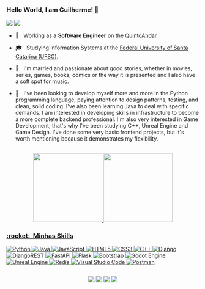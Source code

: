 ### Hello World, I am Guilherme! 👋
![](https://komarev.com/ghpvc/?username=GuiJR777&color=006bed)
![](https://img.shields.io/github/followers/GuiJR777.svg?style=social&label=Follow&maxAge=2592000)

- 💼 &nbsp; Working as a **Software Engineer** on the <a href="https://www.quintoandar.com.br/">QuintoAndar</a>

- 🎓 &nbsp; Studying Information Systems at the <a href="https://sin.ufsc.br/"> Federal University of Santa Catarina (UFSC)</a>.

- 🤔 &nbsp; I'm married and passionate about good stories, whether in movies, series, games, books, comics or the way it is presented and I also have a soft spot for music.

- 🌱 &nbsp; I've been looking to develop myself more and more in the Python programming language, paying attention to design patterns, testing, and clean, solid coding. I've also been learning Java to deal with specific demands.
I am interested in developing skills in infrastructure to become a more complete backend professional.
I'm also very interested in Game Development, that's why I've been studying C++, Unreal Engine and Game Design.
I've done some very basic frontend projects, but it's worth mentioning because it demonstrates my flexibility.

##

<div align="center">
  <a href="https://github.com/GuiJR777">
  <img height="180em" src="https://github-readme-stats.vercel.app/api?username=GuiJR777&show_icons=true&include_all_commits=true&count_private=true&theme=radical"/>
  <img height="180em" src="https://github-readme-stats.vercel.app/api/top-langs/?username=GuiJR777&layout=compact&langs_count=10&theme=radical"/>
</div>
 
<h3> :rocket: &nbsp;Minhas Skills </h3>

![Python](https://img.shields.io/badge/python-3670A0?style=for-the-badge&logo=python&logoColor=ffdd54)
![Java](https://img.shields.io/badge/java-%23ED8B00.svg?style=for-the-badge&logo=java&logoColor=white)
![JavaScript](https://img.shields.io/badge/javascript-%23323330.svg?style=for-the-badge&logo=javascript&logoColor=%23F7DF1E)
![HTML5](https://img.shields.io/badge/html5-%23E34F26.svg?style=for-the-badge&logo=html5&logoColor=white)
![CSS3](https://img.shields.io/badge/css3-%231572B6.svg?style=for-the-badge&logo=css3&logoColor=white)
![C++](https://img.shields.io/badge/c++-%2300599C.svg?style=for-the-badge&logo=c%2B%2B&logoColor=white)
![Django](https://img.shields.io/badge/django-%23092E20.svg?style=for-the-badge&logo=django&logoColor=white)
![DjangoREST](https://img.shields.io/badge/DJANGO-REST-ff1709?style=for-the-badge&logo=django&logoColor=white&color=ff1709&labelColor=gray)
![FastAPI](https://img.shields.io/badge/FastAPI-005571?style=for-the-badge&logo=fastapi)
![Flask](https://img.shields.io/badge/flask-%23000.svg?style=for-the-badge&logo=flask&logoColor=white)
![Bootstrap](https://img.shields.io/badge/bootstrap-%23563D7C.svg?style=for-the-badge&logo=bootstrap&logoColor=white)
![Godot Engine](https://img.shields.io/badge/GODOT-%23FFFFFF.svg?style=for-the-badge&logo=godot-engine)
![Unreal Engine](https://img.shields.io/badge/unrealengine-%23313131.svg?style=for-the-badge&logo=unrealengine&logoColor=white)
![Redis](https://img.shields.io/badge/redis-%23DD0031.svg?style=for-the-badge&logo=redis&logoColor=white)
![Visual Studio Code](https://img.shields.io/badge/Visual%20Studio%20Code-0078d7.svg?style=for-the-badge&logo=visual-studio-code&logoColor=white)
![Postman](https://img.shields.io/badge/Postman-FF6C37?style=for-the-badge&logo=postman&logoColor=white)

          
  

  ##
 
<div style="display: inline_block" align="center"> 
  <a href="https://instagram.com/guilhermejramires" target="_blank"><img src="https://img.shields.io/badge/-Instagram-%23E4405F?style=for-the-badge&logo=instagram&logoColor=white" target="_blank"></a> 
  <a href = "mailto:guilhermejramires@gmail.com"><img src="https://img.shields.io/badge/-Gmail-%23333?style=for-the-badge&logo=gmail&logoColor=white" target="_blank"></a>
  <a href="https://www.linkedin.com/in/guilherme-ramires-4480a0160" target="_blank"><img src="https://img.shields.io/badge/-LinkedIn-%230077B5?style=for-the-badge&logo=linkedin&logoColor=white" target="_blank"></a>
  <a href="https://wa.me/5548984634295" target="_blank"><img src="https://img.shields.io/badge/WhatsApp-25D366?style=for-the-badge&logo=whatsapp&logoColor=white" target="_blank"></a> 
 
</div>
              
